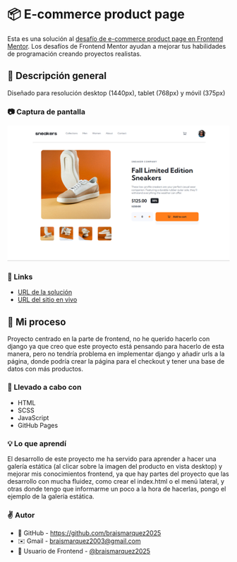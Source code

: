 # 📦 E-commerce product page

Esta es una solución al [desafío de e-commerce product page en Frontend Mentor](https://www.frontendmentor.io/challenges/ecommerce-product-page-UPsZ9MJp6). Los desafíos de Frontend Mentor ayudan a mejorar tus habilidades de programación creando proyectos realistas.

## 🔎 Descripción general
Diseñado para resolución desktop (1440px), tablet (768px) y móvil (375px)

### 📷 Captura de pantalla
![](./images/Frontend-Mentor-E-commerce-product-page-08-05-2025_07_17_PM.png)


### 🔗 Links
- [URL de la solución](https://www.frontendmentor.io/solutions/men-navegable-de-pgina-web-html-y-css-vUgVs_SLAZ)
- [URL del sitio en vivo](https://braismarquez2025.github.io/social-links-profile-main/)


## 👤 Mi proceso
Proyecto centrado en la parte de frontend, no he querido hacerlo con django ya que creo que este proyecto está pensando para hacerlo de esta manera, pero no tendría problema en implementar django y añadir urls a la página, donde podría crear la página para el checkout y tener una base de datos con más productos. 

### 🔧 Llevado a cabo con
- HTML
- SCSS
- JavaScript
- GitHub Pages

### 💡 Lo que aprendí
El desarrollo de este proyecto me ha servido para aprender a hacer una galería estática (al clicar sobre la imagen del producto en vista desktop) y mejorar mis conocimientos frontend, ya que hay partes del proyecto que las desarrollo con mucha fluidez, como crear el index.html o el menú lateral, y otras donde tengo que informarme un poco a la hora de hacerlas, pongo el ejemplo de la galería estática.

### ✌️ Autor 
- 💼 GitHub - https://github.com/braismarquez2025
- ✉️ Gmail - braismarquez2003@gmail.com
- 👤 Usuario de Frontend - [@braismarquez2025](https://www.frontendmentor.io/profile/braismarquez2025)
